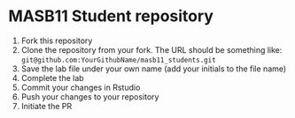 
# MASB11 Student repository

<!-- badges: start -->
<!-- badges: end -->

1. Fork this repository
2. Clone the repository from your fork. The URL should be something like: `git@github.com:YourGithubName/masb11_students.git`
3. Save the lab file under your own name (add your initials to the file name)
4. Complete the lab
5. Commit your changes in Rstudio
6. Push your changes to your repository
7. Initiate the PR

